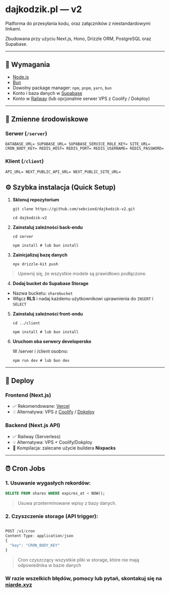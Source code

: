 # dajkodzik.pl — v2

 Platforma do przesyłania kodu, oraz załączników z niestandardowymi linkami. 

Zbudowana przy użyciu Next.js, Hono, Drizzle ORM, PostgreSQL oraz Supabase. 

---

## 🔧 Wymagania

- [Node.js](https://nodejs.org)  
- [Bun](https://bun.sh/)  
- Dowolny package manager: `npm`, `pnpm`, `yarn`, `bun`  
- Konto i baza danych w [Supabase](https://supabase.com/)  
- Konto w [Railway](https://railway.app/) (lub opcjonalnie serwer VPS z Coolify / Dokploy)

---

## 📁 Zmienne środowiskowe

### Serwer (`/server`)
`DATABASE_URL=
SUPABASE_URL=
SUPABASE_SERVICE_ROLE_KEY=
SITE_URL=
CRON_BODY_KEY=
REDIS_HOST=
REDIS_PORT=
REDIS_USERNAME=
REDIS_PASSWORD=`
### Klient (`/client`)
`API_URL=
NEXT_PUBLIC_API_URL=
NEXT_PUBLIC_SITE_URL=`

## ⚙️ Szybka instalacja (Quick Setup)

1. **Sklonuj repozytorium**

    `git clone https://github.com/sebcioxd/dajkodzik-v2.git`

    `cd dajkodzik-v2`

2. **Zainstaluj zależności back-endu**

    `cd server`

    `npm install # lub bun install`

3. **Zainicjalizuj bazę danych**

    `npx drizzle-kit push`

> Upewnij się, że wszystkie modele są prawidłowo podłączone.

4. **Dodaj bucket do Supabase Storage**

- Nazwa bucketu: `sharebucket`
- Włącz **RLS** i nadaj każdemu użytkownikowi uprawnienia do `INSERT` i `SELECT`

5. **Zainstaluj zależności front-endu**

    `cd ../client`

    `npm install # lub bun install`

6. **Uruchom oba serwery developersko**

    W /server i /client osobno:

    `npm run dev # lub bun dev`

---

## 🚀 Deploy

### Frontend (Next.js)

- ✅ Rekomendowane: [Vercel](https://vercel.com/)
- 💡 Alternatywa: VPS z [Coolify](https://coolify.io/) / [Dokploy](https://dokploy.com/)

### Backend (Next.js API)

- ✅ Railway (Serverless)
- 💡 Alternatywa: VPS + Coolify/Dokploy
- 🧰 Kompilacja: zalecane użycie buildera **Nixpacks**

---

## ⏰ Cron Jobs

### 1. Usuwanie wygasłych rekordów:

```sql
DELETE FROM shares WHERE expires_at < NOW();
```

> Usuwa przeterminowane wpisy z bazy danych.

### 2. Czyszczenie storage (API trigger):

```js 

POST /v1/cron
Content-Type: application/json
{
  "key": "CRON_BODY_KEY"
}
```

> Cron czyszczący wszystkie pliki w storage, które nie mają odpowiednika w bazie danych

### W razie wszelkich błędów, pomocy lub pytań, skontakuj się na [niarde.xyz](https://www.niarde.xyz/)
